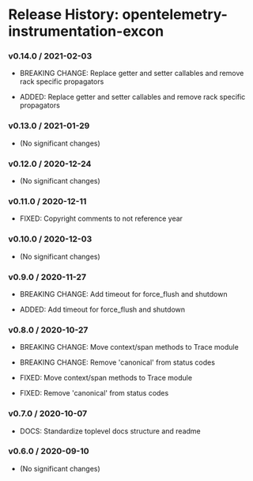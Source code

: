 # Release History: opentelemetry-instrumentation-excon

### v0.14.0 / 2021-02-03

* BREAKING CHANGE: Replace getter and setter callables and remove rack specific propagators 

* ADDED: Replace getter and setter callables and remove rack specific propagators 

### v0.13.0 / 2021-01-29

* (No significant changes)

### v0.12.0 / 2020-12-24

* (No significant changes)

### v0.11.0 / 2020-12-11

* FIXED: Copyright comments to not reference year 

### v0.10.0 / 2020-12-03

* (No significant changes)

### v0.9.0 / 2020-11-27

* BREAKING CHANGE: Add timeout for force_flush and shutdown 

* ADDED: Add timeout for force_flush and shutdown 

### v0.8.0 / 2020-10-27

* BREAKING CHANGE: Move context/span methods to Trace module 
* BREAKING CHANGE: Remove 'canonical' from status codes 

* FIXED: Move context/span methods to Trace module 
* FIXED: Remove 'canonical' from status codes 

### v0.7.0 / 2020-10-07

* DOCS: Standardize toplevel docs structure and readme 

### v0.6.0 / 2020-09-10

* (No significant changes)

